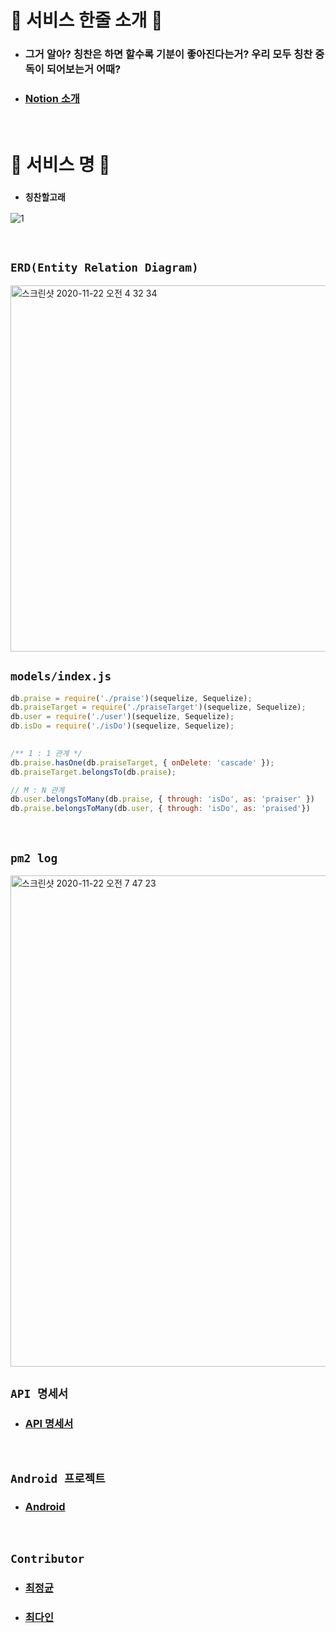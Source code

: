 # 💙 서비스 한줄 소개 💙

- ### 그거 알아? 칭찬은 하면 할수록 기분이 좋아진다는거? 우리 모두 칭찬 중독이 되어보는거 어때?
- ### [Notion 소개](https://www.notion.so/8cafb7768caa4b8c9cbf8e2e8d8b3361)

<br>

# 🐋 서비스 명 🐋

- ### `칭찬할고래`

![1](https://user-images.githubusercontent.com/45676906/99889339-71735600-2c97-11eb-8865-9c3a9d4783fd.png)

<br>

## `ERD(Entity Relation Diagram)`

<img width="586" alt="스크린샷 2020-11-22 오전 4 32 34" src="https://user-images.githubusercontent.com/45676906/99885915-c1442400-2c7b-11eb-90b8-641ee7a30bfa.png">


<br>

## `models/index.js`

```javascript
db.praise = require('./praise')(sequelize, Sequelize);
db.praiseTarget = require('./praiseTarget')(sequelize, Sequelize);
db.user = require('./user')(sequelize, Sequelize);
db.isDo = require('./isDo')(sequelize, Sequelize);
  

/** 1 : 1 관계 */
db.praise.hasOne(db.praiseTarget, { onDelete: 'cascade' });
db.praiseTarget.belongsTo(db.praise);

// M : N 관계
db.user.belongsToMany(db.praise, { through: 'isDo', as: 'praiser' })
db.praise.belongsToMany(db.user, { through: 'isDo', as: 'praised'})
```

<br>

## `pm2 log`

<img width="786" alt="스크린샷 2020-11-22 오전 7 47 23" src="https://user-images.githubusercontent.com/45676906/99889297-00cc3980-2c97-11eb-98c3-0cc35972292e.png">


<br>

## `API 명세서`

- ### [API 명세서](https://github.com/Praise-Whale/Praise_Server/wiki)

<br>


## `Android 프로젝트`

- ### [Android](https://github.com/Praise-Whale/Praise-Whale-AOS)

<br>

## `Contributor`

- ### [최정균](https://github.com/wjdrbs96)
- ### [최다인](https://github.com/DA-IN-droid)